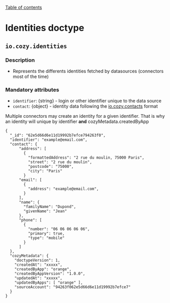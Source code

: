 [Table of contents](README.md#table-of-contents)

# Identities doctype

## `io.cozy.identities`

### Description
- Represents the differents identities fetched by datasources (connectors most of the time)

### Mandatory attributes

- `identifier`: {string} - login or other identifier unique to the data source
- `contact`: {object} - identity data following the [io.cozy.contacts](./docs/io.cozy.contacts.md) format

Multiple connectors may create an identity for a given identifier. That is why an identity will
unique by identifier **and** cozyMetadata.createdByApp

```
{
  "_id": "62e5d66d6e11d19992b7efce794263f0",
  "identifier": "example@email.com",
  "contact": {
      "address": [
        {
          "formattedAddress": "2 rue du moulin, 75000 Paris",
          "street": "2 rue du moulin",
          "postcode": "75000",
          "city": "Paris"
        }
      "email": [
        {
          "address": "example@email.com",
        }
      ],
      "name": {
        "familyName": "Dupond",
        "givenName": "Jean"
      },
      "phone": [
        {
          "number": "06 06 06 06 06",
          "primary": true,
          "type": "mobile"
        }
      ]
  },
  "cozyMetadata": {
    "doctypeVersion": 1,
    "createdAt": "xxxxx",
    "createdByApp": "orange",
    "createdByAppVersion": "1.0.0",
    "updatedAt": "xxxxx",
    "updatedByApps": [ "orange" ],
    "sourceAccount": "94263f062e5d66d6e11d19992b7efce7"
  }
}
```
